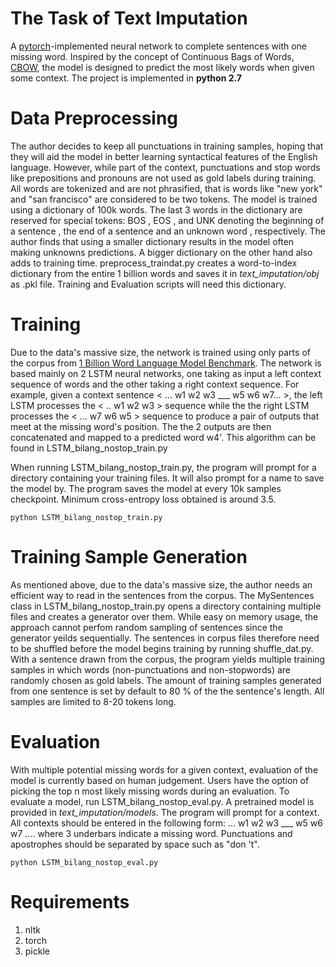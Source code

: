 # The Task of Text Imputation
  A [pytorch](https://pytorch.org/)-implemented neural network to complete sentences with one missing word. Inspired by the concept of Continuous Bags of Words, [CBOW](https://arxiv.org/abs/1301.3781), the model is designed to predict the most likely words when given some context. The project is implemented in **python 2.7**
 
# Data Preprocessing
  The author decides to keep all punctuations in training samples, hoping that they will aid the model in better learning syntactical features of the English language. However, while part of the context, punctuations and stop words like prepositions and pronouns are not used as gold labels during training. All words are tokenized and are not phrasified, that is words like "new york" and "san francisco" are considered to be two tokens. The model is trained using a dictionary of 100k words. The last 3 words in the dictionary are reserved for special tokens: BOS , EOS , and UNK denoting the beginning of a sentence , the end of a sentence and an unknown word , respectively. The author finds that using a smaller dictionary results in the model often making unknowns <UNK> predictions. A bigger dictionary on the other hand also adds to training time. preprocess_traindat.py creates a word-to-index dictionary from the entire 1 billion words and saves it in *text_imputation/obj* as .pkl file. Training and Evaluation scripts will need this dictionary. 

# Training
  Due to the data's massive size, the network is trained using only parts of the corpus from [1 Billion Word Language Model Benchmark](http://www.statmt.org/lm-benchmark/). The network is based mainly on 2 LSTM neural networks, one taking as input a left context sequence of words and the other taking a right context sequence. For example, given a context sentence < ... w1 w2 w3 ___ w5 w6 w7... >, the left LSTM processes the < .. w1 w2 w3 > sequence while the the right LSTM processes the < ... w7 w6 w5 > sequence to produce a pair of outputs that meet at the missing word's position. The the 2 outputs are then concatenated and mapped to a predicted word w4'. This algorithm can be found in LSTM_bilang_nostop_train.py
  
  When running LSTM_bilang_nostop_train.py, the program will prompt for a directory containing your training files. It will also prompt for a name to save the model by. The program saves the model at every 10k samples checkpoint. Minimum cross-entropy loss obtained is around 3.5.
  
 ``` python LSTM_bilang_nostop_train.py ```
  
# Training Sample Generation
  As mentioned above, due to the data's massive size, the author needs an efficient way to read in the sentences from the corpus. The MySentences class in LSTM_bilang_nostop_train.py opens a directory containing multiple files and creates a generator over them. While easy on memory usage, the approach cannot perfom random sampling of sentences since the generator yeilds sequentially. The sentences in corpus files therefore need to be shuffled before the model begins training by running shuffle_dat.py. With a sentence drawn from the corpus, the program yields multiple training samples in which words (non-punctuations and non-stopwords) are randomly chosen as gold labels. The amount of training samples generated from one sentence is set by default to 80 % of the the sentence's length. All samples are limited to 8-20 tokens long.
  
# Evaluation
  With multiple potential missing words for a given context, evaluation of the model is currently based on human judgement. Users have the option of picking the top n most likely missing words during an evaluation. To evaluate a model, run LSTM_bilang_nostop_eval.py. A pretrained model is provided in *text_imputation/models*. The program will prompt for a context. All contexts should be entered in the following form: 
                                          ... w1 w2 w3 ___ w5 w6 w7 .... 
where 3 underbars indicate a missing word. Punctuations and apostrophes should be separated by space such as "don 't". 

``` python LSTM_bilang_nostop_eval.py ```

# Requirements
  1. nltk
  2. torch
  3. pickle
  

  
  
  

  
  
  
